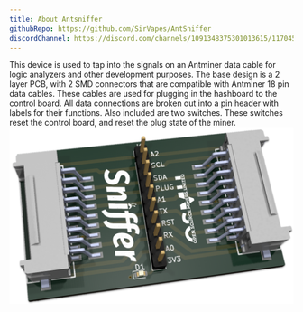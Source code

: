 ```yaml
---
title: About Antsniffer
githubRepo: https://github.com/SirVapes/AntSniffer
discordChannel: https://discord.com/channels/1091348375301013615/1170451017100435576
---
```

This device is used to tap into the signals on an Antminer data cable for logic analyzers and other development purposes.
The base design is a 2 layer PCB, with 2 SMD connectors that are compatible with Antminer 18 pin data cables. 
These cables are used for plugging in the hashboard to the control board.
All data connections are broken out into a pin header with labels for their functions. Also included are two switches.
These switches reset the control board, and reset the plug state of the miner.
![render of the antsniffer](./render.png)